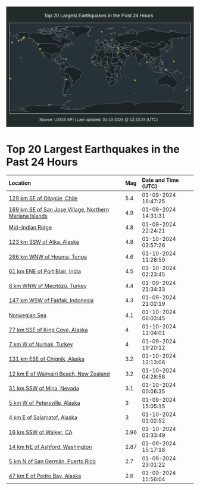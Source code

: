 ![Map](./map.png)

# Top 20 Largest Earthquakes in the Past 24 Hours

| Location | Mag | Date and Time (UTC) |
|:---|:---|:---|
| [129 km SE of Ollagüe, Chile](https://earthquake.usgs.gov/earthquakes/eventpage/us6000m2sb) | 5.4 | 01-09-2024 16:47:25 |
| [169 km SE of San Jose Village, Northern Mariana Islands](https://earthquake.usgs.gov/earthquakes/eventpage/us6000m2pq) | 4.9 | 01-09-2024 14:31:31 |
| [Mid-Indian Ridge](https://earthquake.usgs.gov/earthquakes/eventpage/us6000m2ui) | 4.8 | 01-09-2024 22:24:21 |
| [123 km SSW of Atka, Alaska](https://earthquake.usgs.gov/earthquakes/eventpage/us6000m2v5) | 4.8 | 01-10-2024 03:57:26 |
| [266 km WNW of Houma, Tonga](https://earthquake.usgs.gov/earthquakes/eventpage/us6000m2w6) | 4.6 | 01-10-2024 11:28:50 |
| [61 km ENE of Port Blair, India](https://earthquake.usgs.gov/earthquakes/eventpage/us6000m2ux) | 4.5 | 01-10-2024 02:23:45 |
| [8 km WNW of Mecitözü, Turkey](https://earthquake.usgs.gov/earthquakes/eventpage/us6000m2ty) | 4.4 | 01-09-2024 21:34:33 |
| [147 km WSW of Fakfak, Indonesia](https://earthquake.usgs.gov/earthquakes/eventpage/us6000m2tw) | 4.3 | 01-09-2024 21:02:19 |
| [Norwegian Sea](https://earthquake.usgs.gov/earthquakes/eventpage/us6000m2vh) | 4.1 | 01-10-2024 06:03:45 |
| [77 km SSE of King Cove, Alaska](https://earthquake.usgs.gov/earthquakes/eventpage/us6000m2w3) | 4 | 01-10-2024 11:04:01 |
| [7 km W of Nurhak, Turkey](https://earthquake.usgs.gov/earthquakes/eventpage/us6000m2tc) | 4 | 01-09-2024 19:20:12 |
| [131 km ESE of Chignik, Alaska](https://earthquake.usgs.gov/earthquakes/eventpage/ak024gqlgxh) | 3.2 | 01-10-2024 12:13:06 |
| [12 km E of Waimairi Beach, New Zealand](https://earthquake.usgs.gov/earthquakes/eventpage/us6000m2v7) | 3.2 | 01-10-2024 04:28:58 |
| [31 km SSW of Mina, Nevada](https://earthquake.usgs.gov/earthquakes/eventpage/nn00871538) | 3.1 | 01-10-2024 00:06:35 |
| [5 km W of Petersville, Alaska](https://earthquake.usgs.gov/earthquakes/eventpage/ak024f4sqa5) | 3 | 01-09-2024 15:05:15 |
| [4 km E of Salamatof, Alaska](https://earthquake.usgs.gov/earthquakes/eventpage/us6000m2ut) | 3 | 01-10-2024 01:02:52 |
| [16 km SSW of Walker, CA](https://earthquake.usgs.gov/earthquakes/eventpage/nc73987281) | 2.96 | 01-10-2024 03:33:49 |
| [14 km NE of Ashford, Washington](https://earthquake.usgs.gov/earthquakes/eventpage/uw61979346) | 2.87 | 01-09-2024 15:17:18 |
| [5 km N of San Germán, Puerto Rico](https://earthquake.usgs.gov/earthquakes/eventpage/pr71436648) | 2.7 | 01-09-2024 23:01:22 |
| [47 km E of Pedro Bay, Alaska](https://earthquake.usgs.gov/earthquakes/eventpage/ak024f53myr) | 2.6 | 01-09-2024 15:56:04 |
